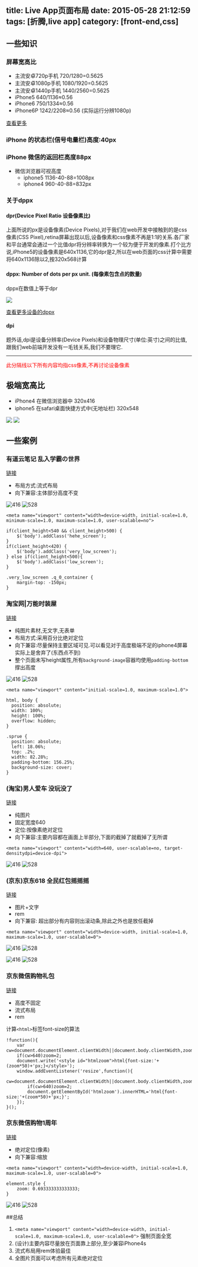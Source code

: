 title: Live App页面布局
date: 2015-05-28 21:12:59
tags: [折腾,live app]
category: [front-end,css]
---
## 一些知识
### 屏幕宽高比
- 主流安卓720p手机 720/1280=0.5625
- 主流安卓1080p手机 1080/1920=0.5625
- 主流安卓1440p手机 1440/2560=0.5625
- iPhone5 640/1136≈0.56
- iPhone6 750/1334≈0.56
- iPhone6P 1242/2208≈0.56 (实际运行分辨1080p)

[查看更多](http://www.gameui.cn/cc)

### iPhone 的状态栏(信号电量栏)高度:40px

### iPhone 微信的返回栏高度88px
- 微信浏览器可视高度
	- iphone5 1136-40-88=1008px
	- iphone4 960-40-88=832px

### 关于dppx

#### dpr(Device Pixel Ratio 设备像素比)
上面所说的px是设备像素(Device Pixels),对于我们在web开发中接触到的是css 像素(CSS Pixel),retina屏幕出现以后,设备像素和css像素不再是1:1的关系.各厂家和平台通常会通过一个比值dpr将分辨率转换为一个较为便于开发的像素.打个比方说,iPhone5的设备像素是640x1136,它的dpr是2,所以在web页面的css计算中需要将640x1136除以2,按320x568计算

#### dppx: Number of dots per px unit. (每像素包含点的数量)
dppx在数值上等于dpr

![](http://stariveer.qiniudn.com/blog/150528/dpr_scr.jpg)

[查看更多设备的dppx](http://dpi.lv)

#### dpi
题外话,dpi是设备分辨率(Device Pixels)和设备物理尺寸(单位:英寸)之间的比值,跟我们web前端开发没有一毛钱关系,我们不要理它.

---
<span style="color:red">此分隔线以下所有内容均指css像素,不再讨论设备像素<span>

## 极端宽高比
- iPhone4 在微信浏览器中 320x416
- iphone5 在safari桌面快捷方式中(无地址栏) 320x548

![](http://ww4.sinaimg.cn/large/456d4a33gw1esj8u2evdnj202802w3y9.jpg)
![](http://ww1.sinaimg.cn/large/456d4a33gw1esj8vf3i01j202803t3y9.jpg)


## 一些案例


### 有道云笔记 乱入学霸の世界
[链接](http://note.youdao.com/xuebagame/)

- 布局方式:流式布局
- 向下兼容:主体部分高度不变

![416](http://stariveer.qiniudn.com/blog/150528/app_1_416.png)
![528](http://stariveer.qiniudn.com/blog/150528/app_1_528.png)

```
<meta name="viewport" content="width=device-width, initial-scale=1.0, minimum-scale=1.0, maximum-scale=1.0, user-scalable=no">
```
```
if(client_height<540 && client_height>500) {
    $('body').addClass('hehe_screen');
}
if(client_height<420) {
    $('body').addClass('very_low_screen');
} else if(client_height<500){
    $('body').addClass('low_screen');
}
```
```
.very_low_screen .q_0_container {
    margin-top: -150px;
}
```

### 淘宝网|万能时装屋
[链接](http://tbnewwave.cdnpe.com/)

- 纯图片素材,无文字,无表单
- 布局方式:采用百分比绝对定位
- 向下兼容:尽量保持主要区域可见.可以看见对于高度极端不足的iphone4屏幕实际上是舍弃了(东西点不到)
- 整个页面未写height属性,所有`background-image`容器均使用`padding-bottom`撑出高度

![416](http://stariveer.qiniudn.com/blog/150528/app_2_416.png)
![528](http://stariveer.qiniudn.com/blog/150528/app_2_528.png)


```
<meta name="viewport" content="initial-scale=1.0, maximum-scale=1.0">
```
```
html, body {
  position: absolute;
  width: 100%;
  height: 100%;
  overflow: hidden;
}
```
```
.sprue {
  position: absolute;
  left: 18.06%;
  top: .2%;
  width: 82.28%;
  padding-bottom: 156.25%;
  background-size: cover;
}
```

### (淘宝)男人爱车 没玩没了
[链接](http://www.uwin.cc/taobao/20150408/index.html)

- 纯图片
- 固定宽度640
- 定位:按像素绝对定位
- 向下兼容:主要内容都在画面上半部分,下面的截掉了就截掉了无所谓

```
<meta name="viewport" content="width=640, user-scalable=no, target-densitydpi=device-dpi">
```
![416](http://stariveer.qiniudn.com/blog/150528/app_3_416.jpeg)
![528](http://stariveer.qiniudn.com/blog/150528/app_3_528.jpeg)

### (京东)京东618 全民红包摇摇摇
[链接](http://wqs.jd.com/promote/CH62/2015/618party/?PTAG=17053.1.1)

- 图片+文字
- rem
- 向下兼容: 超出部分有内容则出滚动条,除此之外也是放任截掉

```
<meta name="viewport" content="width=device-width, initial-scale=1.0, maximum-scale=1.0, user-scalable=0">
```


![416](http://stariveer.qiniudn.com/blog/150528/app_4_416_1.jpeg)
![528](http://stariveer.qiniudn.com/blog/150528/app_4_528_1.jpeg)

![416](http://stariveer.qiniudn.com/blog/150528/app_4_416_2.jpeg)
![528](http://stariveer.qiniudn.com/blog/150528/app_4_528_2.jpeg)

### 京东微信购物礼包
[链接](http://wqs.jd.com/promote/2015/sns_sale/index.html?PTAG=17053.1.1)

- 高度不固定
- 流式布局
- rem

计算`<html>`标签font-size的算法

```
!function(){
    var cw=document.documentElement.clientWidth||document.body.clientWidth,zoom=cw/320;
    if(cw>640)zoom=2;
    document.write('<style id="htmlzoom">html{font-size:'+(zoom*50)+'px;}</style>');
    window.addEventListener('resize',function(){
        cw=document.documentElement.clientWidth||document.body.clientWidth,zoom=cw/320;
        if(cw>640)zoom=2;
        document.getElementById('htmlzoom').innerHTML='html{font-size:'+(zoom*50)+'px;}';
    });
}();
```

### 京东微信购物1周年
[链接](http://wqs.jd.com/promote/CH50/2015/anniversary/index.html?PTAG=17053.5.3#1)

- 绝对定位(像素)
- 向下兼容:缩放

```
<meta name="viewport" content="width=device-width, initial-scale=1.0, maximum-scale=1.0, user-scalable=0">
```

```
element.style {
	zoom: 0.693333333333333;
}
```

![416](http://stariveer.qiniudn.com/blog/150528/app_5_416.jpeg)
![528](http://stariveer.qiniudn.com/blog/150528/app_5_528.jpeg)

##总结
1. `<meta name="viewport" content="width=device-width, initial-scale=1.0, maximum-scale=1.0, user-scalable=0">` 强制页面全宽
2. (设计)主要内容尽量放在页面靠上部分,至少兼容iPhone4s
3. 流式布局用rem体验最佳
4. 全图片页面可以考虑所有元素绝对定位

